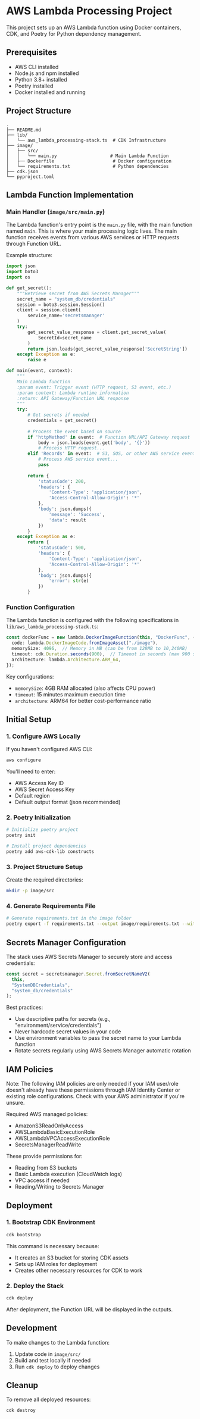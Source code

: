 # AWS Lambda Processing Project

This project sets up an AWS Lambda function using Docker containers, CDK, and Poetry for Python dependency management.

## Prerequisites

- AWS CLI installed
- Node.js and npm installed
- Python 3.8+ installed
- Poetry installed
- Docker installed and running

## Project Structure

```
.
├── README.md
├── lib/
│   └── aws_lambda_processing-stack.ts  # CDK Infrastructure
├── image/
│   ├── src/
│   │   └── main.py                    # Main Lambda Function
│   ├── Dockerfile                      # Docker configuration
│   └── requirements.txt                # Python dependencies
├── cdk.json
└── pyproject.toml
```

## Lambda Function Implementation

### Main Handler (`image/src/main.py`)

The Lambda function's entry point is the `main.py` file, with the main function named `main`. This is where your main processing logic lives. The main function receives events from various AWS services or HTTP requests through Function URL.

Example structure:
```python
import json
import boto3
import os

def get_secret():
    """Retrieve secret from AWS Secrets Manager"""
    secret_name = "system_db/credentials"
    session = boto3.session.Session()
    client = session.client(
        service_name='secretsmanager'
    )
    try:
        get_secret_value_response = client.get_secret_value(
            SecretId=secret_name
        )
        return json.loads(get_secret_value_response['SecretString'])
    except Exception as e:
        raise e

def main(event, context):
    """
    Main Lambda function
    :param event: Trigger event (HTTP request, S3 event, etc.)
    :param context: Lambda runtime information
    :return: API Gateway/Function URL response
    """
    try:
        # Get secrets if needed
        credentials = get_secret()
        
        # Process the event based on source
        if 'httpMethod' in event:  # Function URL/API Gateway request
            body = json.loads(event.get('body', '{}'))
            # Process HTTP request...
        elif 'Records' in event:  # S3, SQS, or other AWS service event
            # Process AWS service event...
            pass
            
        return {
            'statusCode': 200,
            'headers': {
                'Content-Type': 'application/json',
                'Access-Control-Allow-Origin': '*'
            },
            'body': json.dumps({
                'message': 'Success',
                'data': result
            })
        }
    except Exception as e:
        return {
            'statusCode': 500,
            'headers': {
                'Content-Type': 'application/json',
                'Access-Control-Allow-Origin': '*'
            },
            'body': json.dumps({
                'error': str(e)
            })
        }
```

### Function Configuration

The Lambda function is configured with the following specifications in `lib/aws_lambda_processing-stack.ts`:

```typescript
const dockerFunc = new lambda.DockerImageFunction(this, "DockerFunc", {
  code: lambda.DockerImageCode.fromImageAsset("./image"),
  memorySize: 4096,  // Memory in MB (can be from 128MB to 10,240MB)
  timeout: cdk.Duration.seconds(900),  // Timeout in seconds (max 900 seconds/15 minutes)
  architecture: lambda.Architecture.ARM_64,
});
```

Key configurations:
- `memorySize`: 4GB RAM allocated (also affects CPU power)
- `timeout`: 15 minutes maximum execution time
- `architecture`: ARM64 for better cost-performance ratio

## Initial Setup

### 1. Configure AWS Locally

If you haven't configured AWS CLI:

```bash
aws configure
```

You'll need to enter:
- AWS Access Key ID
- AWS Secret Access Key
- Default region
- Default output format (json recommended)

### 2. Poetry Initialization

```bash
# Initialize poetry project
poetry init

# Install project dependencies
poetry add aws-cdk-lib constructs
```

### 3. Project Structure Setup

Create the required directories:
```bash
mkdir -p image/src
```

### 4. Generate Requirements File

```bash
# Generate requirements.txt in the image folder
poetry export -f requirements.txt --output image/requirements.txt --without-hashes
```

## Secrets Manager Configuration

The stack uses AWS Secrets Manager to securely store and access credentials:

```typescript
const secret = secretsmanager.Secret.fromSecretNameV2(
  this, 
  "SystemDBCredentials", 
  "system_db/credentials"
);
```

Best practices:
- Use descriptive paths for secrets (e.g., "environment/service/credentials")
- Never hardcode secret values in your code
- Use environment variables to pass the secret name to your Lambda function
- Rotate secrets regularly using AWS Secrets Manager automatic rotation

## IAM Policies

Note: The following IAM policies are only needed if your IAM user/role doesn't already have these permissions through IAM Identity Center or existing role configurations. Check with your AWS administrator if you're unsure.

Required AWS managed policies:
- AmazonS3ReadOnlyAccess
- AWSLambdaBasicExecutionRole
- AWSLambdaVPCAccessExecutionRole
- SecretsManagerReadWrite

These provide permissions for:
- Reading from S3 buckets
- Basic Lambda execution (CloudWatch logs)
- VPC access if needed
- Reading/Writing to Secrets Manager

## Deployment

### 1. Bootstrap CDK Environment

```bash
cdk bootstrap
```

This command is necessary because:
- It creates an S3 bucket for storing CDK assets
- Sets up IAM roles for deployment
- Creates other necessary resources for CDK to work

### 2. Deploy the Stack

```bash
cdk deploy
```

After deployment, the Function URL will be displayed in the outputs.

## Development

To make changes to the Lambda function:
1. Update code in `image/src/`
2. Build and test locally if needed
3. Run `cdk deploy` to deploy changes

## Cleanup

To remove all deployed resources:
```bash
cdk destroy
```
